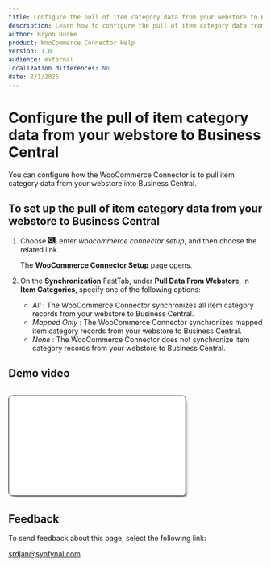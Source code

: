 ```yaml
---
title: Configure the pull of item category data from your webstore to Business Central
description: Learn how to configure the pull of item category data from your webstore to Business Central.
author: Bryon Burke
product: WooCommerce Connector Help
version: 1.0
audience: external
localization differences: No
date: 2/1/2025
---
```


<!-- markdownlint-disable MD006 MD007 MD009 MD024 MD025 MD033 -->
<!--// cspell:ignore  markdownlint allowfullscreen keyframes webstore woocommerce autoplay -->

# Configure the pull of item category data from your webstore to Business Central

You can configure how the WooCommerce Connector is to pull item category data from your webstore into Business Central.

## To set up the pull of item category data from your webstore to Business Central

1. Choose ![Lightbulb that opens the Tell Me feature.](media/ui-search/search_small.png "Tell me what you want to do"), enter <i>woocommerce connector setup</i>, and then choose the related link.

   The <b>WooCommerce Connector Setup</b> page opens.

1. On the <b>Synchronization</b> FastTab, under <b>Pull Data From Webstore</b>, in <b>Item Categories</b>, specify one of the following options:

     - <i>All</i> : The WooCommerce Connector synchronizes all item category records from your webstore to Business Central.
     - <i>Mapped Only</i> : The WooCommerce Connector synchronizes mapped item category records from your webstore to Business Central.
     - <i>None</i> : The WooCommerce Connector does not synchronize item category records from your webstore to Business Central.

## Demo video

<iframe width="350" height="197" loading="lazy" src="media/videos/pull-webstore-item-categories/pull-webstore-item-categories.html" title="Pull webstore item categories"  allow="accelerometer; autoplay; clipboard-write; encrypted-media; gyroscope; picture-in-picture" allowfullscreen style="border:1px solid; border-color:#0a0a0a;box-shadow:5px 5px 5px -5px #0a0a0a;border-radius:7px;margin-block-start:1em"></iframe>

## Feedback

To send feedback about this page, select the following link:

[srdjan@synfynal.com](mailto:srdjan@synfynal.com?subject=Documentation%20Feedback%20Product%20Docs:%20pull-webstore-item-categories)
